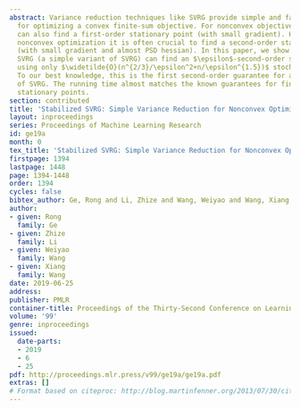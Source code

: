 ```yaml
---
abstract: Variance reduction techniques like SVRG provide simple and fast algorithms
  for optimizing a convex finite-sum objective. For nonconvex objectives, these techniques
  can also find a first-order stationary point (with small gradient). However, in
  nonconvex optimization it is often crucial to find a second-order stationary point
  (with small gradient and almost PSD hessian). In this paper, we show that Stabilized
  SVRG (a simple variant of SVRG) can find an $\epsilon$-second-order stationary point
  using only $\widetilde{O}(n^{2/3}/\epsilon^2+n/\epsilon^{1.5})$ stochastic gradients.
  To our best knowledge, this is the first second-order guarantee for a simple variant
  of SVRG. The running time almost matches the known guarantees for finding $\epsilon$-first-order
  stationary points.
section: contributed
title: 'Stabilized SVRG: Simple Variance Reduction for Nonconvex Optimization'
layout: inproceedings
series: Proceedings of Machine Learning Research
id: ge19a
month: 0
tex_title: 'Stabilized SVRG: Simple Variance Reduction for Nonconvex Optimization'
firstpage: 1394
lastpage: 1448
page: 1394-1448
order: 1394
cycles: false
bibtex_author: Ge, Rong and Li, Zhize and Wang, Weiyao and Wang, Xiang
author:
- given: Rong
  family: Ge
- given: Zhize
  family: Li
- given: Weiyao
  family: Wang
- given: Xiang
  family: Wang
date: 2019-06-25
address: 
publisher: PMLR
container-title: Proceedings of the Thirty-Second Conference on Learning Theory
volume: '99'
genre: inproceedings
issued:
  date-parts:
  - 2019
  - 6
  - 25
pdf: http://proceedings.mlr.press/v99/ge19a/ge19a.pdf
extras: []
# Format based on citeproc: http://blog.martinfenner.org/2013/07/30/citeproc-yaml-for-bibliographies/
---
```

